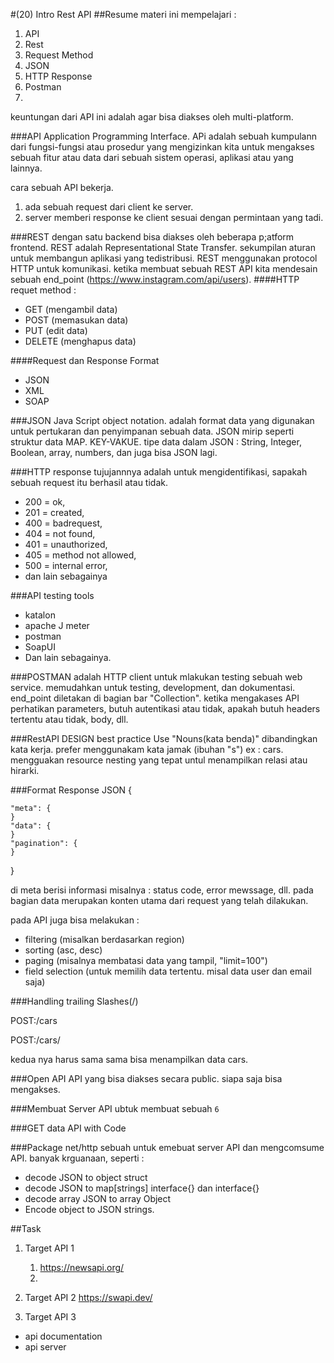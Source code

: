 #(20) Intro Rest API
##Resume
materi ini mempelajari :
1. API
2. Rest
3. Request Method
4. JSON
5. HTTP Response
6. Postman
7. 

keuntungan dari API ini adalah agar bisa diakses oleh multi-platform. 

###API
Application Programming Interface. APi adalah sebuah kumpulann dari fungsi-fungsi atau prosedur yang mengizinkan kita untuk mengakses
sebuah fitur atau data dari sebuah sistem operasi, aplikasi atau yang lainnya.

cara sebuah API bekerja.
1. ada sebuah request dari client ke server.
2. server memberi response ke client sesuai dengan permintaan yang tadi.

###REST
dengan satu backend bisa diakses oleh beberapa p;atform frontend.
REST adalah Representational State Transfer. sekumpilan aturan untuk membangun aplikasi yang tedistribusi. REST menggunakan
protocol HTTP untuk komunikasi. ketika membuat sebuah REST API kita mendesain sebuah end_point (https://www.instagram.com/api/users).
####HTTP requet method :
- GET (mengambil data)
- POST (memasukan data)
- PUT (edit data)
- DELETE (menghapus data)

####Request dan Response Format
- JSON
- XML
- SOAP

###JSON
Java Script object notation. adalah format data yang digunakan untuk pertukaran dan penyimpanan sebuah data. JSON mirip seperti struktur data MAP.
KEY-VAKUE. tipe data dalam JSON : String, Integer, Boolean, array, numbers, dan juga bisa JSON lagi.

###HTTP response
tujujannnya adalah untuk mengidentifikasi, sapakah sebuah request itu berhasil atau tidak. 
- 200 = ok,
- 201 = created,
- 400 = badrequest,
- 404 = not found,
- 401 = unauthorized,
- 405 = method not allowed,
- 500 = internal error,
- dan lain sebagainya

###API testing tools
- katalon
- apache J meter
- postman
- SoapUI
- Dan lain sebagainya.

###POSTMAN
adalah HTTP client untuk mlakukan testing sebuah web service. memudahkan untuk testing, development, dan dokumentasi.
end_point diletakan di bagian bar "Collection". ketika mengakases API perhatikan parameters, butuh autentikasi atau tidak, apakah butuh headers tertentu atau tidak,
body, dll.

###RestAPI DESIGN best practice
Use "Nouns(kata benda)" dibandingkan kata kerja. prefer menggunakam kata jamak (ibuhan "s") ex : cars. mengguakan resource nesting yang tepat untul
menampilkan relasi atau hirarki.

###Format Response JSON
{
    
    "meta": {
    }
    "data": {
    }
    "pagination": {
    }

}

di meta berisi informasi misalnya : status code, error mewssage, dll.
pada bagian data merupakan konten utama dari request yang telah dilakukan.

pada API juga bisa melakukan :
- filtering (misalkan berdasarkan region)
- sorting (asc, desc)
- paging (misalnya membatasi data yang tampil, "limit=100")
- field selection (untuk memilih data tertentu. misal data user dan email saja)

###Handling trailing Slashes(/)

POST:/cars

POST:/cars/

kedua nya harus sama sama bisa menampilkan data cars.

###Open API
API yang bisa diakses secara public. siapa saja bisa mengakses.

###Membuat Server API
ubtuk membuat sebuah `6`

###GET data API with Code

###Package net/http
sebuah untuk emebuat server API dan mengcomsume API. banyak krguanaan, seperti :
- decode JSON to object struct
- decode JSON to map[strings] interface{} dan interface{}
- decode array JSON to array Object
- Encode object to JSON strings.

##Task
1. Target API 1
   1. https://newsapi.org/
   2. 

2. Target API 2
   https://swapi.dev/

3. Target API 3
- api documentation
- api server

